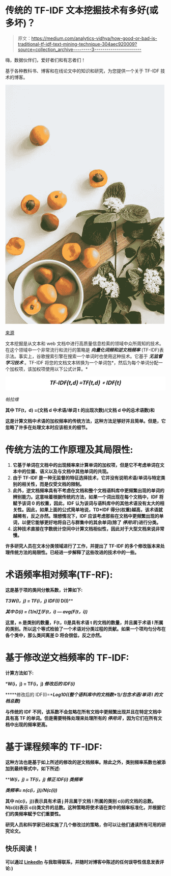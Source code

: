 # 传统的 TF-IDF 文本挖掘技术有多好(或多坏)？

> 原文：<https://medium.com/analytics-vidhya/how-good-or-bad-is-traditional-tf-idf-text-mining-technique-304aec920009?source=collection_archive---------3----------------------->

嗨，数据伙伴们，爱好者们和有志者们！

基于各种教科书、博客和在线论文中的知识和研究，为您提供一个关于 TF-IDF 技术的博客。

![](img/407a5499ceaf9fbff18f09beaac823b4.png)

[来源](https://www.pexels.com/search/concept/)

文本挖掘是从文本和 web 文档中进行高质量信息检索的领域中众所周知的技术。在这个领域中一个非常流行和流行的策略是 ***向量化词频和逆文档频率*** (TF-IDF)表示法。事实上，谷歌搜索引擎在搜索一个单词时也使用这种技术。它基于 ***无监督学习技术*** 。TF-IDF 将您的文档文本转换为一个单词包*，然后为每个单词分配一个加权项，该加权项使用以下公式计算。*

*![](img/7e9147fd21c3ba1fe534a1bc6ff51275.png)*

*帕拉维*

****其中 TF(t，d) =(文档 d 中术语/单词 t 的出现次数)/(文档 d 中的总术语数)和****

**这是计算文档中术语的加权频率的传统方法，这种方法足够好并且简单。但是，它忽略了许多在处理文本时应该相关的细节。**

# **传统方法的工作原理及其局限性:**

1.  **它基于单词在文档中的出现频率来计算单词的加权项，但是它不考虑单词在文本中的位置、语义以及与文档中其他单词的共现。**
2.  **由于 TF-IDF 是一种无监督的特征选择技术，它并没有说明术语/单词与特定类别的相关性，而是仅受文档的限制。**
3.  **此外，逆文档频率具有不考虑在文档和整个文档语料库中更频繁出现的单词的辨别能力。这意味着根据传统的方法，如果一个词出现在每个文档中，IDF 将赋予该词 0 的权重，因此，IDF 认为该词与语料库中的其他术语没有太大的相关性。因此，如果上面的公式简单地说，TD*IDF 得分(权重)越高，该术语就越稀有，反之亦然。理想情况下，IDF 应该考虑那些在文档中更频繁出现的单词，以便它能够更好地将自己与群集中的其余单词(除了 ***停用词*** )进行分类。**
4.  **这种技术直接在字数统计空间中计算文档相似性，因此对于大型文档来说非常慢。**

**许多研究人员在文本分类领域进行了工作，并提出了 TF-IDF 的多个修改版本来处理传统方法的局限性。已经进一步解释了这些改进的技术中的一些。**

# ****术语频率相对频率(TF-RF):****

**这是基于项的类间分散系数，计算如下:**

****T3W(I，j) = TF(i，j)* IDF(I)* D(I)****

*****其中 D(i) = (1/n)∑(F(t，i) — avg(F(t，i))*****

**这里，n 是类别的数量，F(t，I)是具有术语 t 的文档的数量，并且属于术语 I 所属的类别。所以这个等式检验了一个术语对分类过程的贡献。如果一个项均匀分布在各个类中，那么类间离差 D 将会很低，反之亦然。**

# ****基于修改逆文档频率的 TF-IDF:****

**计算方法如下:**

*****W(i，j) = TF(i，j) *修改后的 IDF(i)*****

*****修改后的 IDF(I)=******Log10((整个语料库中的文档数+1)/包含术语/单词 I 的文档总数)*****

**与传统的 IDF 不同，该系数不会忽略在所有文档中更频繁出现并且在特定文档中具有高 TF 的单词。但是需要特殊处理来处理所有的 ***停用词*** ，因为它们在所有文档中出现的频率更高。**

# **基于课程频率的 TF-IDF:**

**这种方法也是基于如上所述的修改的逆文档频率。除此之外，类别频率系数也被添加到最终等式中，如下所述:**

*****W(i，j) = TF(i，j) *修正 IDF(i) *类频率*****

*****类频率= n(c(i，j))/N(c(i))*****

**其中 n(c(i，j))表示具有术语 j 并且属于文档 I 所属的类别 c(i)的文档的总数。N(c(i))表示 c(i)类文件的总数。这种策略将使术语在类中的频率标准化，并根据它们的类频率赋予它们重要性。**

**研究人员和科学家已经实施了几个修改过的策略，你可以让他们通读所有可用的研究论文。**

## **快乐阅读！**

**可以通过 [LinkedIn](https://www.linkedin.com/in/pallavi-ahuja-22590114/) 与我取得联系，并随时对博客中陈述的任何误导性信息发表评论:)**